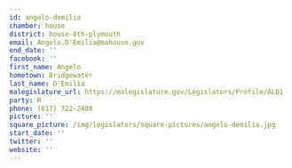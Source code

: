```yaml
---
id: angelo-demilia
chamber: house
district: house-8th-plymouth
email: Angelo.D'Emilia@mahouse.gov
end_date: ''
facebook: ''
first_name: Angelo
hometown: Bridgewater
last_name: D'Emilia
malegislature_url: https://malegislature.gov/Legislators/Profile/ALD1
party: R
phone: (617) 722-2488
picture: ''
square_picture: /img/legislators/square-pictures/angelo-demilia.jpg
start_date: ''
twitter: ''
website: ''
---
```

